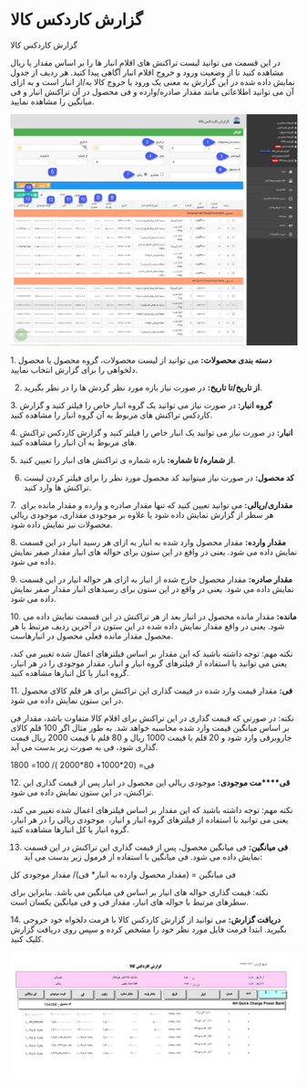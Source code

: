 # گزارش کاردکس کالا    

گزارش کاردکس کالا

در این قسمت می توانید لیست تراکنش های اقلام انبار ها را بر اساس مقدار یا ریال مشاهده کنید تا از وضعیت ورود و خروج اقلام انبار آگاهی پیدا کنید. هر ردیف از جدول نمایش داده شده در این گزارش به معنی یک ورود یا خروج کالا به/از انبار است و به ازای آن می توانید اطلاعاتی مانند مقدار صادره/وارده و فی محصول در آن تراکنش انبار و فی میانگین را مشاهده نمایید.

![](InventoryKartex/InventoryKartex1.png)

1\. **دسته بندی محصولات:** می توانید از لیست محصولات، گروه محصول یا محصول دلخواهی را برای گزارش انتخاب نمایید.

2. **از تاریخ/تا تاریخ:** در صورت نیاز بازه مورد نظر گردش ها را در نظر بگیرید.

3\. **گروه انبار:** در صورت نیاز می توانید یک گروه انبار خاص را فیلتر کنید و گزارش کاردکس تراکنش های مربوط به آن گروه انبار را مشاهده کنید.

4\. **انبار:** در صورت نیاز می توانید یک انبار خاص را فیلتر کنید و گزارش کاردکس تراکنش های مربوط به آن انبار را مشاهده کنید.

5\. **از شماره/ تا شماره:** بازه شماره ی تراکنش های انبار را تعیین کنید.

6. **کد محصول:** در صورت نیاز میتوانید کد محصول مورد نظر را برای فیلتر کردن لیست تراکنش ها وارد کنید.

7.  **مقداری/ریالی:** می توانید تعیین کنید که تنها مقدار صادره و وارده و مقدار مانده برای هر سطر از گزارش نمایش داده شود یا علاوه بر موجودی مقداری، موجودی ریالی محصولات نیز نمایش داده شود.

8\. **مقدار وارده:** مقدار محصول وارد شده به انبار به ازای هر رسید انبار در این قسمت نمایش داده می شود. یعنی در واقع در این ستون برای حواله های انبار مقدار صفر نمایش داده می شود.

9\. **مقدار صادره:** مقدار محصول خارج شده از انبار به ازای هر حواله انبار در این قسمت نمایش داده می شود. یعنی در واقع در این ستون برای رسیدهای انبار مقدار صفر نمایش داده می شود.

10\. **مانده:** مقدار مانده محصول در انبار بعد از هر تراکنش در این قسمت نمایش داده می شود. یعنی در واقع مقدار نمایش داده شده در این ستون در آخرین ردیف مرتبط با هر محصول مقدار مانده فعلی محصول در انبارهاست.

نکته مهم: توجه داشته باشید که این مقدار بر اساس فیلترهای اعمال شده تغییر می کند، یعنی می توانید با استفاده از فیلترهای گروه انبار و انبار، مقدار موجودی را در هر انبار، گروه انبار یا کل انبارها مشاهده کنید.

11\. **فی:** مقدار قیمت وارد شده در قیمت گذاری این تراکنش برای هر قلم کالای محصول در این ستون نمایش داده می شود.

نکته: در صورتی که قیمت گذاری در این تراکنش برای اقلام کالا متفاوت باشد، مقدار فی بر اساس میانگین قیمت وارد شده محاسبه خواهد شد. به طور مثال اگر 100 قلم کالای جاروبرقی وارد شود و 20 قلم با قیمت 1000 ریال و 80 قلم با قیمت 2000 ریال قیمت گذاری شود، فی به صورت زیر بدست می آید.

فی= (20\*1000+ 80\*2000 )/ 100= 1800

12\. **قی****مت موجودی:** موجودی ریالی این محصول در انبار پس از قیمت گذاری این تراکنش، در این ستون نمایش داده می شود.

نکته مهم: توجه داشته باشید که این مقدار بر اساس فیلترهای اعمال شده تغییر می کند، یعنی می توانید با استفاده از فیلترهای گروه انبار و انبار،  موجودی ریالی را در هر انبار، گروه انبار یا کل انبارها مشاهده کنید.

13. **فی میانگین:** فی میانگین محصول، پس از قیمت گذاری این تراکنش در این قسمت نمایش داده می شود. فی میانگین با استفاده از فرمول زیر بدست می آید:

فی میانگین = (مقدار محصول وارده به انبار\* فی)/ مقدار موجودی کل

نکته: قیمت گذاری حواله های انبار بر اساس فی میانگین می باشد. بنابراین برای سطرهای مرتبط با حواله های انبار، مقدار فی و فی میانگین یکسان است.

14\. **دریافت گزارش:** می توانید از گزارش کاردکس کالا با فرمت دلخواه خود خروجی بگیرید. ابتدا فرمت فایل مورد نظر خود را مشخص کرده و سپس روی دریافت گزارش کلیک کنید.

![](InventoryKartex/InventoryKartex2.png)
